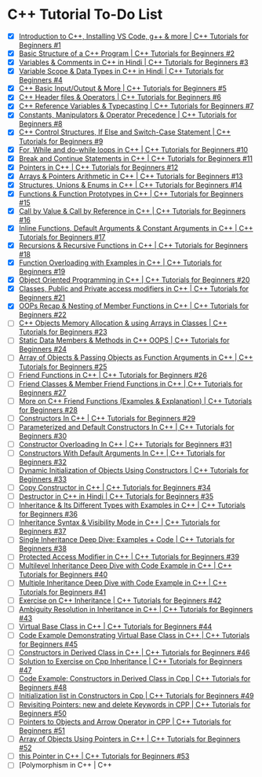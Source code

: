 # C++ Tutorial To-Do List

- [x] [Introduction to C++, Installing VS Code, g++ & more | C++ Tutorials for Beginners #1](https://www.youtube.com/watch?v=j8nAHeVKL08)
- [x] [Basic Structure of a C++ Program | C++ Tutorials for Beginners #2](https://www.youtube.com/watch?v=oW2r0r_i5Ps)
- [x] [Variables & Comments in C++ in Hindi | C++ Tutorials for Beginners #3](https://www.youtube.com/watch?v=jigb6W35zHc)
- [x] [Variable Scope & Data Types in C++ in Hindi | C++ Tutorials for Beginners #4](https://www.youtube.com/watch?v=JrnQ-915czY)
- [x] [C++ Basic Input/Output & More | C++ Tutorials for Beginners #5](https://www.youtube.com/watch?v=J05uoTbGOvQ)
- [x] [C++ Header files & Operators | C++ Tutorials for Beginners #6](https://www.youtube.com/watch?v=7D5A5ZMKRWw)
- [x] [C++ Reference Variables & Typecasting | C++ Tutorials for Beginners #7](https://www.youtube.com/watch?v=a7Wim2t053E)
- [x] [Constants, Manipulators & Operator Precedence | C++ Tutorials for Beginners #8](https://www.youtube.com/watch?v=i3a-G6Ebh9E)
- [x] [C++ Control Structures, If Else and Switch-Case Statement | C++ Tutorials for Beginners #9](https://www.youtube.com/watch?v=AY96XFqb934)
- [x] [For, While and do-while loops in C++ | C++ Tutorials for Beginners #10](https://www.youtube.com/watch?v=a7dfSBrTZtE)
- [x] [Break and Continue Statements in C++ | C++ Tutorials for Beginners #11](https://www.youtube.com/watch?v=DJh5NfK7h-U)
- [x] [Pointers in C++ | C++ Tutorials for Beginners #12](https://www.youtube.com/watch?v=EvYmTCx9BFs)
- [x] [Arrays & Pointers Arithmetic in C++ | C++ Tutorials for Beginners #13](https://www.youtube.com/watch?v=ePJxpxsnkGw)
- [x] [Structures, Unions & Enums in C++ | C++ Tutorials for Beginners #14](https://www.youtube.com/watch?v=jCfR7CFlzts)
- [x] [Functions & Function Prototypes in C++ | C++ Tutorials for Beginners #15](https://www.youtube.com/watch?v=RFLFX1boGwo)
- [x] [Call by Value & Call by Reference in C++ | C++ Tutorials for Beginners #16](https://www.youtube.com/watch?v=oQbyN-vDghA)
- [x] [Inline Functions, Default Arguments & Constant Arguments in C++ | C++ Tutorials for Beginners #17](https://www.youtube.com/watch?v=oVvvwEx-gBw)
- [x] [Recursions & Recursive Functions in C++ | C++ Tutorials for Beginners #18](https://www.youtube.com/watch?v=JRKs3s15Kjc)
- [x] [Function Overloading with Examples in C++ | C++ Tutorials for Beginners #19](https://www.youtube.com/watch?v=8qZb09suSHY)
- [x] [Object Oriented Programming in C++ | C++ Tutorials for Beginners #20](https://www.youtube.com/watch?v=nGJTWaaFdjc)
- [x] [Classes, Public and Private access modifiers in C++ | C++ Tutorials for Beginners #21](https://www.youtube.com/watch?v=tL8vnfFFzVQ)
- [x] [OOPs Recap & Nesting of Member Functions in C++ | C++ Tutorials for Beginners #22](https://www.youtube.com/watch?v=d363dW0AeS8)
- [ ] [C++ Objects Memory Allocation & using Arrays in Classes | C++ Tutorials for Beginners #23](https://www.youtube.com/watch?v=qq05D2yFIHA)
- [ ] [Static Data Members & Methods in C++ OOPS | C++ Tutorials for Beginners #24](https://www.youtube.com/watch?v=QcLI2zGVYFo)
- [ ] [Array of Objects & Passing Objects as Function Arguments in C++ | C++ Tutorials for Beginners #25](https://www.youtube.com/watch?v=aKnc1A5NOKo)
- [ ] [Friend Functions in C++ | C++ Tutorials for Beginners #26](https://www.youtube.com/watch?v=HK6gnkQIgqI)
- [ ] [Friend Classes & Member Friend Functions in C++ | C++ Tutorials for Beginners #27](https://www.youtube.com/watch?v=Tk-4KUoatg8)
- [ ] [More on C++ Friend Functions (Examples & Explanation) | C++ Tutorials for Beginners #28](https://www.youtube.com/watch?v=GTJTsMR_fro)
- [ ] [Constructors In C++ | C++ Tutorials for Beginners #29](https://www.youtube.com/watch?v=EEJUPXFKe8Q)
- [ ] [Parameterized and Default Constructors In C++ | C++ Tutorials for Beginners #30](https://www.youtube.com/watch?v=CYXIlh5DURI)
- [ ] [Constructor Overloading In C++ | C++ Tutorials for Beginners #31](https://www.youtube.com/watch?v=7BmtA-7r1Fg)
- [ ] [Constructors With Default Arguments In C++ | C++ Tutorials for Beginners #32](https://www.youtube.com/watch?v=Ok-5YqcGl6c)
- [ ] [Dynamic Initialization of Objects Using Constructors | C++ Tutorials for Beginners #33](https://www.youtube.com/watch?v=c_9oCs-9fvg)
- [ ] [Copy Constructor in C++ | C++ Tutorials for Beginners #34](https://www.youtube.com/watch?v=jhZjyaNO4Wo)
- [ ] [Destructor in C++ in Hindi | C++ Tutorials for Beginners #35](https://www.youtube.com/watch?v=rm4tGxWBkqs)
- [ ] [Inheritance & Its Different Types with Examples in C++ | C++ Tutorials for Beginners #36](https://www.youtube.com/watch?v=RO1ZYW9NAzg)
- [ ] [Inheritance Syntax & Visibility Mode in C++ | C++ Tutorials for Beginners #37](https://www.youtube.com/watch?v=Dmrc82dL7E8)
- [ ] [Single Inheritance Deep Dive: Examples + Code | C++ Tutorials for Beginners #38](https://www.youtube.com/watch?v=S1BR0xDdsyM)
- [ ] [Protected Access Modifier in C++ | C++ Tutorials for Beginners #39](https://www.youtube.com/watch?v=uHkIhwUspdI)
- [ ] [Multilevel Inheritance Deep Dive with Code Example in C++ | C++ Tutorials for Beginners #40](https://www.youtube.com/watch?v=BLb6-ZgxqHg)
- [ ] [Multiple Inheritance Deep Dive with Code Example in C++ | C++ Tutorials for Beginners #41](https://www.youtube.com/watch?v=h3INeRqf2vU)
- [ ] [Exercise on C++ Inheritance | C++ Tutorials for Beginners #42](https://www.youtube.com/watch?v=SW36UpSdmsM)
- [ ] [Ambiguity Resolution in Inheritance in C++ | C++ Tutorials for Beginners #43](https://www.youtube.com/watch?v=ZqfArYoV9Lg)
- [ ] [Virtual Base Class in C++ | C++ Tutorials for Beginners #44](https://www.youtube.com/watch?v=kzMQpPX7TUY)
- [ ] [Code Example Demonstrating Virtual Base Class in C++ | C++ Tutorials for Beginners #45](https://www.youtube.com/watch?v=eYV-TohBaa0)
- [ ] [Constructors in Derived Class in C++ | C++ Tutorials for Beginners #46](https://www.youtube.com/watch?v=gvOO4H7j_qI)
- [ ] [Solution to Exercise on Cpp Inheritance | C++ Tutorials for Beginners #47](https://www.youtube.com/watch?v=eGhDSjWGXQc)
- [ ] [Code Example: Constructors in Derived Class in Cpp | C++ Tutorials for Beginners #48](https://www.youtube.com/watch?v=qHrnTf5DOeI)
- [ ] [Initialization list in Constructors in Cpp | C++ Tutorials for Beginners #49](https://www.youtube.com/watch?v=-Re7K7mHtv4)
- [ ] [Revisiting Pointers: new and delete Keywords in CPP | C++ Tutorials for Beginners #50](https://www.youtube.com/watch?v=2Y0b9nFA9s8)
- [ ] [Pointers to Objects and Arrow Operator in CPP | C++ Tutorials for Beginners #51](https://www.youtube.com/watch?v=ANpUQgyRPKk)
- [ ] [Array of Objects Using Pointers in C++ | C++ Tutorials for Beginners #52](https://www.youtube.com/watch?v=OCmCyYxSi2I)
- [ ] [this Pointer in C++ | C++ Tutorials for Beginners #53](https://www.youtube.com/watch?v=cEOfK_L4gGA)
- [ ] [Polymorphism in C++ | C++
